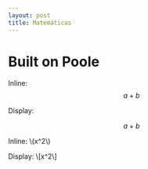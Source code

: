 ```yaml
---
layout: post
title: Matemáticas
---
```


# Built on Poole

Inline: $$a+b$$

Display:

$$a+b$$

Inline: \\(x^2\\)

Display: \\[x^2\\]

